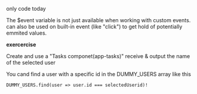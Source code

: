 only code today

The $event variable is not just available when working with custom events. can also be used on built-in event (like "click") to get hold of potentially emmited values. 


**exercercise**

Create and use a "Tasks componet(app-tasks)" 
receive & output the name of the selected user

You cand find a user with a specific id in the DUMMY_USERS array like this

`DUMMY_USERS.find(user => user.id === selectedUserid)!`
